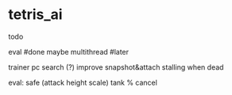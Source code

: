 # tetris_ai
 
todo

eval #done maybe
multithread #later

trainer
pc search (?)
improve snapshot&attach
stalling when dead



eval:
safe (attack height scale)
tank % cancel
